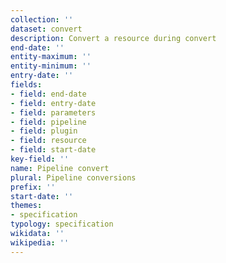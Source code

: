 ```yaml
---
collection: ''
dataset: convert
description: Convert a resource during convert
end-date: ''
entity-maximum: ''
entity-minimum: ''
entry-date: ''
fields:
- field: end-date
- field: entry-date
- field: parameters
- field: pipeline
- field: plugin
- field: resource
- field: start-date
key-field: ''
name: Pipeline convert
plural: Pipeline conversions
prefix: ''
start-date: ''
themes:
- specification
typology: specification
wikidata: ''
wikipedia: ''
---
```

